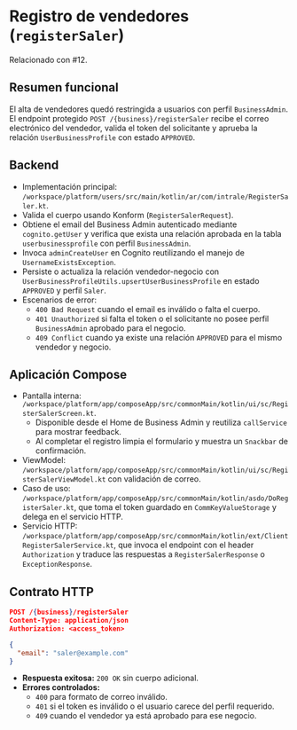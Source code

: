 # Registro de vendedores (`registerSaler`)
Relacionado con #12.

## Resumen funcional
El alta de vendedores quedó restringida a usuarios con perfil `BusinessAdmin`. El endpoint protegido `POST /{business}/registerSaler`
recibe el correo electrónico del vendedor, valida el token del solicitante y aprueba la relación `UserBusinessProfile` con estado
`APPROVED`.

## Backend
- Implementación principal: `/workspace/platform/users/src/main/kotlin/ar/com/intrale/RegisterSaler.kt`.
- Valida el cuerpo usando Konform (`RegisterSalerRequest`).
- Obtiene el email del Business Admin autenticado mediante `cognito.getUser` y verifica que exista una relación aprobada en la
tabla `userbusinessprofile` con perfil `BusinessAdmin`.
- Invoca `adminCreateUser` en Cognito reutilizando el manejo de `UsernameExistsException`.
- Persiste o actualiza la relación vendedor-negocio con `UserBusinessProfileUtils.upsertUserBusinessProfile` en estado
  `APPROVED` y perfil `Saler`.
- Escenarios de error:
  - `400 Bad Request` cuando el email es inválido o falta el cuerpo.
  - `401 Unauthorized` si falta el token o el solicitante no posee perfil `BusinessAdmin` aprobado para el negocio.
  - `409 Conflict` cuando ya existe una relación `APPROVED` para el mismo vendedor y negocio.

## Aplicación Compose
- Pantalla interna: `/workspace/platform/app/composeApp/src/commonMain/kotlin/ui/sc/RegisterSalerScreen.kt`.
  - Disponible desde el Home de Business Admin y reutiliza `callService` para mostrar feedback.
  - Al completar el registro limpia el formulario y muestra un `Snackbar` de confirmación.
- ViewModel: `/workspace/platform/app/composeApp/src/commonMain/kotlin/ui/sc/RegisterSalerViewModel.kt` con validación de correo.
- Caso de uso: `/workspace/platform/app/composeApp/src/commonMain/kotlin/asdo/DoRegisterSaler.kt`, que toma el token guardado en
  `CommKeyValueStorage` y delega en el servicio HTTP.
- Servicio HTTP: `/workspace/platform/app/composeApp/src/commonMain/kotlin/ext/ClientRegisterSalerService.kt`, que invoca el
  endpoint con el header `Authorization` y traduce las respuestas a `RegisterSalerResponse` o `ExceptionResponse`.

## Contrato HTTP
```json
POST /{business}/registerSaler
Content-Type: application/json
Authorization: <access_token>

{
  "email": "saler@example.com"
}
```

- **Respuesta exitosa:** `200 OK` sin cuerpo adicional.
- **Errores controlados:**
  - `400` para formato de correo inválido.
  - `401` si el token es inválido o el usuario carece del perfil requerido.
  - `409` cuando el vendedor ya está aprobado para ese negocio.
